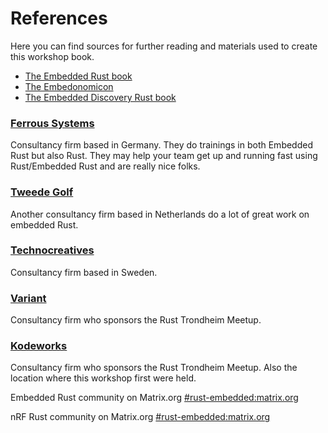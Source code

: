 # References

Here you can find sources for further reading and materials used to
create this workshop book.


* [The Embedded Rust book](https://docs.rust-embedded.org/)
* [The Embedonomicon](https://docs.rust-embedded.org/embedonomicon)
* [The Embedded Discovery Rust
  book](https://docs.rust-embedded.org/discovery/)

### [Ferrous Systems](https://ferrous-systems.com/)

Consultancy firm based in Germany. They do trainings in both Embedded
Rust but also Rust. They may help your team get up and running fast
using Rust/Embedded Rust and are really nice folks.

### [Tweede Golf](https://tweedegolf.nl/en)

Another consultancy firm based in Netherlands do a lot of great work on
embedded Rust.


### [Technocreatives](https://technocreatives.com)

Consultancy firm based in Sweden.


### [Variant](https://variant.no)

Consultancy firm who sponsors the Rust Trondheim Meetup.

### [Kodeworks](https://kodeworks.no/)

Consultancy firm who sponsors the Rust Trondheim Meetup. Also the
location where this workshop first were held.

Embedded Rust community on Matrix.org
[#rust-embedded:matrix.org](https://matrix.to/#/!BHcierreUuwCMxVqOf:matrix.org)

nRF Rust community on Matrix.org
[#rust-embedded:matrix.org](https://matrix.to/#/!BHcierreUuwCMxVqOf:matrix.org)
